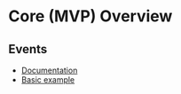 # Core (MVP) Overview

## Events
- [Documentation]({{#gwtp.doc_events_url}}/)
- [Basic example](http://blog.arcbees.com/2015/04/01/gwt-platform-event-best-practices-revisited/)
